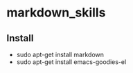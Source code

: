# markdown_skills

## Install
- sudo apt-get install markdown
- sudo apt-get install emacs-goodies-el

